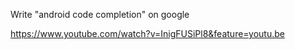 Write "android code completion" on google

https://www.youtube.com/watch?v=InigFUSiPl8&feature=youtu.be
